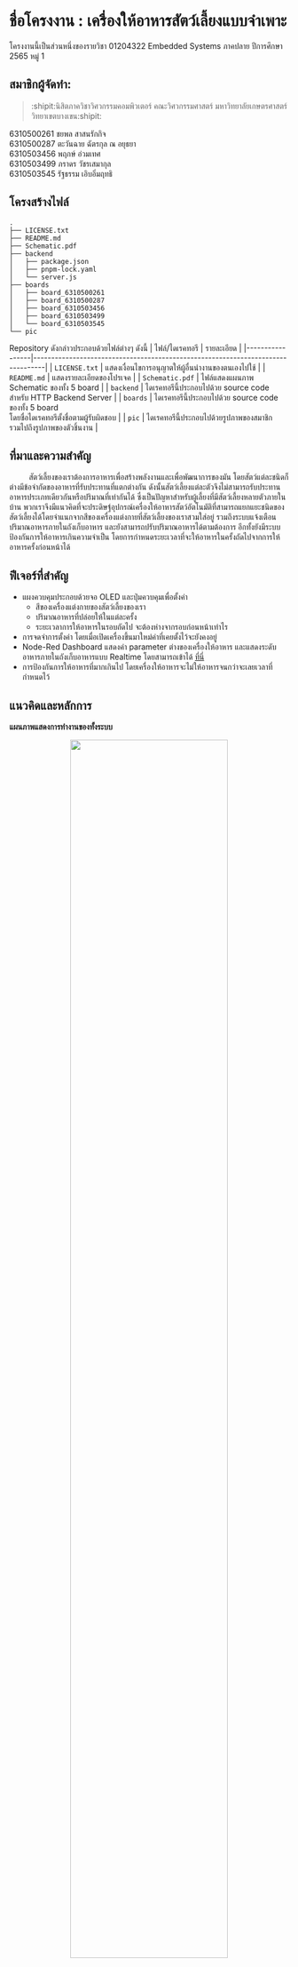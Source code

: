 # ชื่อโครงงาน : เครื่องให้อาหารสัตว์เลี้ยงแบบจำเพาะ
โครงงานนี้เป็นส่วนหนึ่งของรายวิชา 01204322 Embedded Systems ภาคปลาย ปีการศึกษา 2565 หมู่ 1

## สมาชิกผู้จัดทำ:  
> :shipit:นิสิตภาควิชาวิศวกรรมคอมพิวเตอร์ คณะวิศวกรรมศาสตร์ มหาวิทยาลัยเกษตรศาสตร์ วิทยาเขตบางเขน:shipit:  

6310500261 ชยพล สาสนรักกิจ<br>
6310500287 ตะวันฉาย ฉัตรกุล ณ อยุธยา<br>
6310503456 พฤกษ์ อ่วมเทศ<br>
6310503499 ภราดร วัชรเสมากุล<br>
6310503545 รัฐธรรม เอิบอิ่มฤทธิ<br>

## โครงสร้างไฟล์
```
.
├── LICENSE.txt
├── README.md
├── Schematic.pdf
├── backend
│   ├── package.json
│   ├── pnpm-lock.yaml
│   └── server.js
├── boards
│   ├── board_6310500261
│   ├── board_6310500287
│   ├── board_6310503456
│   ├── board_6310503499
│   └── board_6310503545
└── pic
```

Repository ดังกล่าวประกอบด้วยไฟล์ต่างๆ ดังนี้
| ไฟล์/ไดเรคทอรี    | รายละเอียด                                                                       |
|-----------------|---------------------------------------------------------------------------------|
| `LICENSE.txt`   | แสดงเงื่อนไขการอนุญาตให้ผู้อื่นนำงานของตนเองไปใช้                                        |
| `README.md`     | แสดงรายละเอียดของโปรเจค                                                          |
| `Schematic.pdf` | ไฟล์แสดงแผนภาพ Schematic ของทั้ง 5 board                                            |
| `backend`       | ไดเรคทอรีนี้ประกอบไปด้วย source code สำหรับ HTTP Backend Server                      |
| `boards`        | ไดเรคทอรีนี้ประกอบไปด้วย source code ของทั้ง 5 board<br/>โดยชื่อไดเรคทอรีตั้งชื่อตามผู้รับผิดชอบ |
| `pic`           | ไดเรคทอรีนี้ประกอบไปด้วยรูปภาพของสมาชิก <br/>รวมไปถึงรูปภาพของตัวชิ้นงาน                        |


<strong>
    <h2> 
         ที่มาและความสำคัญ
    </h2> 
</strong>

<p>&nbsp;&nbsp;&nbsp;&nbsp;&nbsp;&nbsp;&nbsp;&nbsp;
สัตว์เลี้ยงของเราต้องการอาหารเพื่อสร้างพลังงานและเพื่อพัฒนาการของมัน โดยสัตว์แต่ละชนิดก็ต่างมีข้อจำกัดของอาหารที่รับประทานที่แตกต่างกัน ดังนั้นสัตว์เลี้ยงแต่ละตัวจึงไม่สามารถรับประทานอาหารประเภทเดียวกันหรือปริมาณที่เท่ากันได้ ซึ่งเป็นปัญหาสำหรับผู้เลี้ยงที่มีสัตว์เลี้ยงหลายตัวภายในบ้าน พวกเราจึงมีแนวคิดที่จะประดิษฐ์อุปกรณ์เครื่องให้อาหารสัตว์อัตโนมัติที่สามารถแยกแยะชนิดของสัตว์เลี้ยงได้โดยจำแนกจากสีของเครื่องแต่งกายที่สัตว์เลี้ยงของเราสวมใส่อยู่ รวมถึงระบบแจ้งเตือนปริมาณอาหารภายในถังเก็บอาหาร และยังสามารถปรับปริมาณอาหารได้ตามต้องการ อีกทั้งยังมีระบบป้องกันการให้อาหารเกินความจำเป็น โดยการกำหนดระยะเวลาที่จะให้อาหารในครั้งถัดไปจากการให้อาหารครั้งก่อนหน้าได้
</p>

<strong>
    <h2> 
         ฟีเจอร์ที่สำคัญ 
    </h2> 
</strong>


- แผงควบคุมประกอบด้วยจอ OLED และปุ่มควบคุมเพื่อตั้งค่า
    - สีของเครื่องแต่งกายของสัตว์เลี้ยงของเรา
    - ปริมาณอาหารที่ปล่อยให้ในแต่ละครั้ง
    - ระยะเวลาการให้อาหารในรอบถัดไป จะต้องห่างจากรอบก่อนหน้าเท่าไร
- การจดจำการตั้งค่า โดยเมื่อเปิดเครื่องขึ้นมาใหม่ค่าที่เคยตั้งไว้จะยังคงอยู่
- Node-Red Dashboard แสดงค่า parameter ต่างของเครื่องให้อาหาร และแสดงระดับอาหารภายในถังเก็บอาหารแบบ Realtime โดยสามารถเข้าได้ <a href="https://red.tawanchai.com/ui/#!/0?socketid=bEyyCUDPzm6VrG3NAAAd" target="_blank">ที่นี่</a>
- การป้องกันการให้อาหารที่มากเกินไป โดยเครื่องให้อาหารจะไม่ให้อาหารจนกว่าจะเลยเวลาที่กำหนดไว้


<strong>
    <h2> 
         แนวคิดและหลักการ 
    </h2> 
</strong>

<strong>
    <p> 
      แผนภาพแสดงการทำงานของทั้งระบบ
    </p> 
</strong>



<p align="center">
  <img width="75%" height="75%" src="https://files.tawanchai.com/embedded/flow.png">
</p>

<strong>
    <p> 
        ภาพแสดงองค์ประกอบของ Node-Red Dashboard
    </p> 
</strong>
<p align="center">
  <img width="75%" height="75%" src="https://files.tawanchai.com/embedded/nodered.png">
</p>
    

<p>&nbsp;&nbsp;&nbsp;&nbsp;&nbsp;&nbsp;&nbsp;&nbsp;
เครื่องให้อาหารสัตว์เลี้ยง ประกอบด้วย Microcontroller NodeMCU ESP-WROOM-32S ทั้งหมด 5 ตัว โดยแต่ละตัวทำหน้าที่ที่แตกต่างกัน ดังนี้
</p></br>
<strong>
    <p> 
         บอร์ดที่ 1 สำหรับการ configuration ค่า parameter ต่างๆ
    </p> 
</strong>

<p align="center">
  <img width="75%" height="75%" src="https://files.tawanchai.com/embedded/board1_des.png">
</p>


- ประกอบด้วย OLED 1 ตัวสำหรับแสดงผล และ ปุ่มกดทั้งหมด 3 ปุ่ม แทนการเลื่อนขึ้น เลื่อนลง และปุ่ม OK สำหรับเลือกเมนู
- เริ่มด้วยเมื่อเปิดเครื่อง microcontroller จะทำการดึง parameter ที่ถูกเก็บไว้ในฐานข้อมูลและนำมาแสดงหากหากสามารถดึงข้อมูลจากฐานได้สำเร็จ
- โดย parameter ที่สามารถแก้ไขได้มีดังนี้
    - **Color** คือสีของเสื้อที่เครื่องให้อาหารอนุญาติให้สามารถรับประทานได้
    - **Feed time** คือระยะเวลาที่บานควบคุมอาหารเปิด โดยยิ่งระยะเวลามาก ก็จะทำให้ได้ปริมาณอาหารที่มากตาม
    - **Time interval** คือระยะเวลาการให้อาหารในรอบถัดไป จะต้องห่างจากรอบก่อนหน้าเท่าไร เพื่อไม่ให้ระบบมให้อาหารมากเกินไป
- โดยเราสามารถเปลี่ยนค่า parameter ได้โดยการกดเลือกเมนูที่แสดงผ่านจอ OLED โดยหากทำการแก้ไขแล้ว ตัว microcontroller จะทำการ publish ค่าผ่าน topic ของ MQTT เพื่อบันทึกค่าลงฐานข้อมูล เพื่อที่หากเปิดเครื่องรอบใหม่ระบบก็จะสามารถดึงค่าที่เคยตั้งค่าไว้แล้วได้ และ publish ค่าไปยังบอร์ดที่จำเป็นที่ใช้ parameter ในการควบคุม ได้แก่ บอร์ดที่ 3,4 และ 5
- และทุกๆครั้งที่มีการเปลี่ยนค่า parameter หน้า node-red ก็จะแสดงผลการเปลี่ยนแปลงของข้อมูลอยู่ตลอดเวลา  

</br>
<strong>
    <p> 
         บอร์ดที่ 2 สำหรับวัดระดับ ปริมาณอาหารภายในถังเก็บอาหาร
    </p> 
</strong>

<p align="center">
  <img width="75%" height="75%" src="https://files.tawanchai.com/embedded/board2_des.png">
</p>



- ประกอบด้วย Ultrasonic Module จำนวน 1 ตัว โดยทำหน้าที่ในการวัดระดับอาหารที่อยู่ภายในถังอาหาร
- หาก Ultrasonic ตรวจจับระยะได้ใกล้ แสดงว่าระดับอาหารมีอยู่มาก
- โดย microcontroller จะทำการ publish ระดับอาหารผ่าน topic ของ MQTT ทุกๆ ครั้งที่ระดับอาหารมีการเปลี่ยนแปลง โดยจะไปแสดงผลที่หน้า node-red 



</br>
<strong>
    <p> 
         บอร์ดที่ 3 สำหรับตรวจจับสัตว์เลี้ยง และสีเครื่องแต่งกายของสัตว์เลี้ยง
    </p> 
</strong>

<p align="center">
  <img width="75%" height="75%" src="https://files.tawanchai.com/embedded/board3_des.png">
</p>


- ประกอบด้วย RGB Color Sensor Module 1 ตัว และ Ultrasonic Module 1 ตัว
- บอร์ดนี้จะทำการตรวจจับสัตว์เลี้ยงที่จะเข้ามากินอาหาร เพื่อส่ง publish message ด้วย topic ของ MQTT เพื่อให้บอร์ดที่ 4 ทำงานต่อ
- โดยบอร์ดนี้จะ publish message ไปยังบอร์ดที่ 4 ก็ต่อเมื่อ
    - Ultrasonic สามารถตรวจจับวัตถุได้
    - หาก Ultrasonic สามารถตรวจจับวัตถุได้นั้น บอร์ดจะทำการตรวจสอบสีของวัตถุ หากวัตถุมีสีที่ตรงกับสีที่ได้ตั้งค่าไว้จากบอร์ดที่ 1 หมายความว่า อนุญาติให้ระบบ publish ไปที่บอร์ดที่ 4 เพื่อเปิดที่ให้อาหารได้
      
</br>
<strong>
    <p> 
         บอร์ดที่ 4 สำหรับควบคุมบานเปิดปิดจานอาหารเพื่อป้องกันการกินอาหารที่มากเกินไป
    </p> 
</strong>

<p align="center">
  <img width="75%" height="75%" src="https://files.tawanchai.com/embedded/board4_des.png">
</p>


- ประกอบด้วย Servo 1 ตัว, Laser 1 ตัว และ LDR 1 ตัว
- โดยบอร์ดนี้จะมีหน้าที่ดังนี้
    - subscribe mqtt คอยรับสัญญาณจากบอร์ด 3 ที่ทำการตรวจสอบสัตว์เลี้ยงเพื่อเปิดและปิดฝาให้อาหารสัตว์เลี้ยงโดยใช้ Servo 
    - ตรวจสอบระดับอาหารในถาดด้วย LDR และ Laser ซึ่งถ้าตรวจสอบพบว่าอาหารในถาดหมดจะทำการ publish คำสั่งไปให้บอร์ด 5 เพื่อทำการปล่อยอาหารจาก tank ให้ไหลลงมาในถาด 
      
</br>
<strong>
    <p> 
         บอร์ดที่ 5 สำหรับควบคุมบานเปิดปิดอาหารที่ออกมาจากถังเก็บอาหาร
    </p> 
</strong>

<p align="center">
  <img width="75%" height="75%" src="https://files.tawanchai.com/embedded/board5_des.png">
</p>


- ประกอบด้วย Servo 1 ตัว
- คอยรับคำสั่งจากบอร์ดที่ 4 โดยการ subscriber topic MQTT ที่สามารถรอข้อความที่บอร์ดที่ 4 publish มาได้ โดย Servo จะเปิดตามจำนวนเวลาที่ได้ตั้งค่าไว้จากบอร์ดที่ 1



<strong>
    <h2> 
         อุปกรณ์ที่ใช้ 
    </h2> 
</strong>

- NodeMCU ESP-WROOM-32S [5 ตัว]
- Push Button ขนาด 6 mm [3 ตัว]
- 0.96" I2C 128x64 OLED Display [1 ตัว]
- Ultrasonic Module HC-SR04 [2 ตัว]
- RGB Color Sensor Module GY-31 (TCS230/TCS3200) [1 ตัว]
- Servo MG90S [2 ตัว]
- Laser Head Transmitter Sensor Module KY-008 [1 ตัว]


<strong>
    <h2> 
         Development Tools 
    </h2> 
</strong>

- **Hardware**
    - พัฒนาโดยใช้ <a href="https://platformio.org/" target="_blank"> PlatformIO</a> โดยใช้ในรูปแบบของ VSCode Extension
- **Backend**
    - <a href="https://mosquitto.org/" target="_blank">Mosquitto</a> สำหรับเปิด MQTT broker เข้าถึงได้ที่ mqtt://mqtt.tawanchai.com 
    - <a href="https://expressjs.com/" target="_blank">ExpressJS</a> สำหรับ Backend HTTP Server เข้าถึงได้ที่ <a href="https://foodfeeder.tawanchai.com/parameter" target="_blank"> foodfeeder.tawanchai.com</a>
    - <a href="https://redis.com/" target="_blank">Redis</a> เป็นฐานข้อมูลไว้เก็บข้อมูล parameter ได้แก่ color,time_interval,feed_time
- **Frontend**
    - พัฒนาบน Node-Red เข้าถึงได้ที่ <a href="https://red.tawanchai.com/ui/#!/0?socketid=jDoJNDb7RZkaeEbmAACK" target="_blank"> red.tawanchai.com</a>

